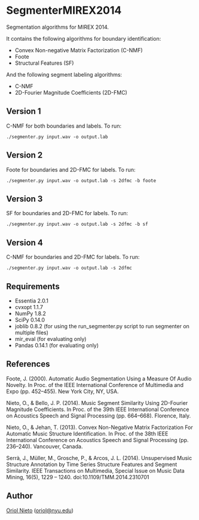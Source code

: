 SegmenterMIREX2014
==================

Segmentation algorithms for MIREX 2014.

It contains the following algorithms for boundary identification:

* Convex Non-negative Matrix Factorization (C-NMF)
* Foote
* Structural Features (SF)

And the following segment labeling algorithms:

* C-NMF
* 2D-Fourier Magnitude Coefficients (2D-FMC)


Version 1
---------

C-NMF for both boundaries and labels. To run:

    ./segmenter.py input.wav -o output.lab

Version 2
---------

Foote for boundaries and 2D-FMC for labels. To run:

    ./segmenter.py input.wav -o output.lab -s 2dfmc -b foote

Version 3
---------

SF for boundaries and 2D-FMC for labels. To run:

    ./segmenter.py input.wav -o output.lab -s 2dfmc -b sf

Version 4
---------

C-NMF for boundaries and 2D-FMC for labels. To run:

    ./segmenter.py input.wav -o output.lab -s 2dfmc


Requirements
------------

* Essentia 2.0.1
* cvxopt 1.1.7
* NumPy 1.8.2
* SciPy 0.14.0
* joblib 0.8.2 (for using the run_segmenter.py script to run segmenter on multiple files)
* mir_eval (for evaluating only)
* Pandas 0.14.1 (for evaluating only)

References
----------

Foote, J. (2000). Automatic Audio Segmentation Using a Measure Of Audio Novelty. 
In Proc. of the IEEE International Conference of Multimedia and Expo (pp. 452–455). 
New York City, NY, USA.

Nieto, O., & Bello, J. P. (2014). Music Segment Similarity Using 2D-Fourier Magnitude Coefficients. 
In Proc. of the 39th IEEE International Conference on Acoustics Speech and Signal Processing (pp. 664–668). 
Florence, Italy.

Nieto, O., & Jehan, T. (2013). Convex Non-Negative Matrix Factorization For Automatic Music Structure Identification. 
In Proc. of the 38th IEEE International Conference on Acoustics Speech and Signal Processing (pp. 236–240). 
Vancouver, Canada.

Serrà, J., Müller, M., Grosche, P., & Arcos, J. L. (2014). Unsupervised Music Structure Annotation by Time Series Structure Features and Segment Similarity. 
IEEE Transactions on Multimedia, Special Issue on Music Data Mining, 16(5), 1229 – 1240. 
doi:10.1109/TMM.2014.2310701

Author
------

[Oriol Nieto](https://files.nyu.edu/onc202/public/) (<oriol@nyu.edu>)
